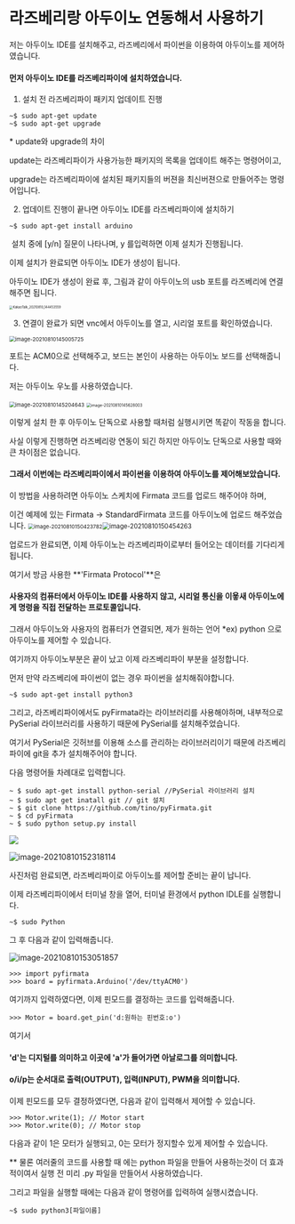 # 라즈베리랑 아두이노 연동해서 사용하기

저는 아두이노 IDE를 설치해주고, 라즈베리에서 파이썬을 이용하여 아두이노를 제어하였습니다.



#### 먼저 아두이노 IDE를 라즈베리파이에 설치하였습니다.

1. 설치 전 라즈베리파이 패키지 업데이트 진행

```
~$ sudo apt-get update
~$ sudo apt-get upgrade
```

\* update와 upgrade의 차이

update는 라즈베리파이가 사용가능한 패키지의 목록을 업데이트 해주는 명령어이고,

upgrade는 라즈베리파이에 설치된 패키지들의 버젼을 최신버젼으로 만들어주는 명령어입니다.



2. 업데이트 진행이 끝나면 아두이노 IDE를 라즈베리파이에 설치하기   

```
~$ sudo apt-get install arduino
```

​	설치 중에 [y/n] 질문이 나타나며, y 를입력하면 이제 설치가 진행됩니다.



이제 설치가 완료되면 아두이노 IDE가 생성이 됩니다.



아두이노 IDE가 생성이 완료 후, 그림과 같이 아두이노의 usb 포트를 라즈베리에 연결해주면 됩니다.

<img src="https://user-images.githubusercontent.com/77951853/128822047-707ec639-c6a4-4232-8880-18bb93061d90.jpg" alt="KakaoTalk_20210810_144453559" style="zoom:40%;" />



3. 연결이 완료가 되면 vnc에서 아두이노를 열고, 시리얼 포트를 확인하였습니다.

<img src="C:\Users\PKNU\AppData\Roaming\Typora\typora-user-images\image-20210810145005725.png" alt="image-20210810145005725" style="zoom: 67%;" />

포트는 ACM0으로 선택해주고, 보드는 본인이 사용하는 아두이노 보드를 선택해줍니다.

저는 아두이노 우노를 사용하였습니다.

<img src="C:\Users\PKNU\AppData\Roaming\Typora\typora-user-images\image-20210810145204643.png" alt="image-20210810145204643" style="zoom: 67%;" /> <img src="C:\Users\PKNU\AppData\Roaming\Typora\typora-user-images\image-20210810145628003.png" alt="image-20210810145628003" style="zoom:50%;" />



이렇게 설치 한 후 아두이노 단독으로 사용할 때처럼 실행시키면 똑같이 작동을 합니다.

사실 이렇게 진행하면 라즈베리랑 연동이 되긴 하지만 아두이노 단독으로 사용할 때와 큰 차이점은 없습니다.



#### 그래서 이번에는 라즈베리파이에서 파이썬을 이용하여 아두이노를 제어해보았습니다.



이 방법을 사용하려면 아두이노 스케치에 Firmata 코드를 업로드 해주어야 하며, 

이건 예제에 있는 Firmata -> StandardFirmata 코드를 아두이노에 업로드 해주었습니다. <img src="C:\Users\PKNU\AppData\Roaming\Typora\typora-user-images\image-20210810150423782.png" alt="image-20210810150423782" style="zoom: 67%;" /><img src="C:\Users\PKNU\AppData\Roaming\Typora\typora-user-images\image-20210810150454263.png" alt="image-20210810150454263" style="zoom: 80%;" />



업로드가 완료되면, 이제 아두이노는 라즈베리파이로부터 들어오는 데이터를 기다리게 됩니다.

여기서 방금 사용한 **'Firmata Protocol'**은

#### 사용자의 컴퓨터에서 아두이노 IDE를 사용하지 않고, 시리얼 통신을 이욯새 아두이노에게 명령을 직접 전달하는 프로토콜입니다.

그래서 아두이노와 사용자의 컴퓨터가 연결되면, 제가 원하는 언어 *ex) python  으로 아두이노를 제어할 수 있습니다.



여기까지 아두이노부분은 끝이 났고 이제 라즈베리파이 부분을 설정합니다.



먼저 만약 라즈베리에 파이썬이 없는 경우 파이썬을 설치해줘야합니다.

```
~$ sudo apt-get install python3
```



그리고, 라즈베리파이에서도 pyFirmata라는 라이브러리를 사용해야하며, 내부적으로 PySerial 라이브러리를 사용하기 때문에 PySerial를  설치해주었습니다.

여기서 PySerial은 깃허브를 이용해 소스를 관리하는 라이브러리이기 때문에 라즈베리파이에 git을 추가 설치해주어야 합니다.

다음 명령어들 차례대로 입력합니다.

```
~ $ sudo apt-get install python-serial //PySerial 라이브러리 설치
~ $ sudo apt get inatall git // git 설치
~ $ git clone https://github.com/tino/pyFirmata.git
~ $ cd pyFirmata
~ $ sudo python setup.py install
```

![](C:\Users\PKNU\AppData\Roaming\Typora\typora-user-images\image-20210810152238717.png) 

![image-20210810152318114](C:\Users\PKNU\AppData\Roaming\Typora\typora-user-images\image-20210810152318114.png) 

사진처럼 완료되면, 라즈베리파이로 아두이노를 제어할 준비는 끝이 납니다.



이제 라즈베리파이에서 터미널 창을 열어, 터미널 환경에서 python IDLE를 실행합니다. 

```
~$ sudo Python
```

그 후 다음과 같이 입력해줍니다.

![image-20210810153051857](C:\Users\PKNU\AppData\Roaming\Typora\typora-user-images\image-20210810153051857.png) 

```
>>> import pyfirmata
>>> board = pyfirmata.Arduino('/dev/ttyACM0')
```



여기까지 입력하였다면, 이제 핀모드를 결정하는 코드를 입력해줍니다. 

``` 
>>> Motor = board.get_pin('d:원하는 핀번호:o')
```

 여기서 

#### 'd'는 디지털를 의미하고 이곳에 'a'가 들어가면 아날로그를 의미합니다.

#### o/i/p는 순서대로 출력(OUTPUT), 입력(INPUT), PWM을 의미합니다.



이제 핀모드를 모두 결정하였다면, 다음과 같이 입력해서 제어할 수 있습니다.

```
>>> Motor.write(1); // Motor start
>>> Motor.write(0); // Motor stop
```

다음과 같이 1은 모터가 실행되고, 0는 모터가 정지할수 있게 제어할 수 있습니다.



** 물론 여러줄의 코드를 사용할 때 에는 python 파일을 만들어 사용하는것이 더 효과적이여서 실행 전 미리 .py 파일을 만들어서 사용하였습니다.

그리고 파일을 실행할 때에는 다음과 같이 명령어를 입력하여 실행시켰습니다. 

```
~$ sudo python3[파일이름]
```



